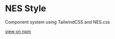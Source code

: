 # NES Style

Component system using TailwindCSS and NES.css

[view on npm](https://www.npmjs.com/package/@mirnaplakalovic/nes-style)
